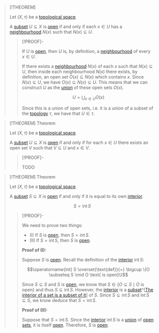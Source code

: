 >[!THEOREM]
>
>Let $(X, \tau)$ be a [topological space](Topological%20Space.md).
>
>A [subset](../../Set%20Theory/Subset.md) $U \subseteq X$ is [open](../Topologies/Open%20Subset.md) if and only if each $x \in U$ has a [neighbourhood](Neighbourhoods.md) $N(x)$ such that $N(x) \subseteq U$.
>
>>[!PROOF]-
>>
>>If $U$ is [open](../Topologies/Open%20Subset.md), then $U$ is, by definition, a [neighbourhood](Neighbourhoods.md) of every $x \in U$.
>>
>>If there exists a [neighbourhood](Neighbourhoods.md) $N(x)$ of each $x$ such that $N(x) \subseteq U$, then inside each neighbourhood $N(x)$ there exists, by definition, an open set $O(x) \subseteq N(x)$ which contains $x$. Since $N(x) \subseteq U$, we have $O(x) \subseteq N(x) \subseteq U$. This means that we can construct $U$ as the [union](../../Set%20Theory/Collections/Union%20of%20a%20Collection.md) of these open sets $O(x)$.
>>
>>$$U = \bigcup_{x \in U} O(x)$$
>>
>>Since this is a union of open sets, i.e. it is a union of a subset of the [topology](../Topologies/Topology.md) $\tau$, we have that $U \in \tau$. 
>>
>

>[!THEOREM] Theorem
>
>Let $(X, \tau)$ be a [topological space](Topological%20Space.md).
>
>A [subset](../../Set%20Theory/Subset.md) $U \subseteq X$ is [open](../Topologies/Open%20Subset.md) if and only if for each $x \in U$ there exists an open set $V$ such that $V \subseteq U$ and $x \in V$.
>
>>[!PROOF]-
>>
>>TODO
>>
>

>[!THEOREM] Theorem
>
>Let $(X, \tau)$ be a [topological space](Topological%20Space.md).
>
>A [subset](../../Set%20Theory/Subset.md) $S \subseteq X$ is [open](../Topologies/Open%20Subset.md) if and only if it is equal to its own [interior](../Interior,%20Exterior,%20Boundary/Interior/Interior.md).
>
>$$S = \operatorname{int} S$$
>
>>[!PROOF]-
>>
>>We need to prove two things:
>>- (I) If $S$ is [open](../Topologies/Open%20Subset.md), then $S = \operatorname{int} S$.
>>- (II) If $S = \operatorname{int} S$, then $S$ is [open](../Topologies/Open%20Subset.md).
>>
>>**Proof of (I):**
>>
>>Suppose $S$ is [open](../Topologies/Open%20Subset.md). Recall the definition of the [interior](../Interior,%20Exterior,%20Boundary/Interior/Interior.md) $\operatorname{int} S$:
>>
>>$$\operatorname{int} S \overset{\text{def}}{=} \bigcup \{O \subseteq S \mid O \text{ is open}\}$$
>>
>>Since $S\subseteq S$ and $S$ is [open](../Topologies/Open%20Subset.md), we know that $S \in \{O \subseteq S \mid O \text{ is open}\}$ and thus $S \subseteq \operatorname{int} S$. However, the [interior](../Interior,%20Exterior,%20Boundary/Interior/Interior.md) is a [subset](../../Set%20Theory/Subset.md)^[[The interior of a set is a subset of it](../Interior.md#^interior-is-a-subset)] of $S$. Since $S \subseteq \operatorname{int} S$ and $\operatorname{int} S \subseteq S$, we know deduce that $S = \operatorname{int} S$.
>>
>>**Proof of (II):**
>>
>>Suppose that $S = \operatorname{int} S$. Since the [interior](../Interior,%20Exterior,%20Boundary/Interior/Interior.md) $\operatorname{int} S$ is a [union](../../Set%20Theory/Collections/Union%20of%20a%20Collection.md) of [open sets](../Topologies/Open%20Subset.md), it is itself [open](../Topologies/Open%20Subset.md). Therefore, $S$ is [open](../Topologies/Open%20Subset.md).
>>
>